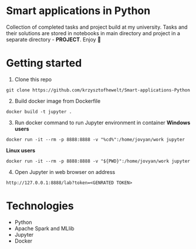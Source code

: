 # Smart applications in Python
Collection of completed tasks and project build at my university.
Tasks and their solutions are stored in notebooks in main directory and project in a separate directory - **PROJECT**.
Enjoy :muscle:

# Getting started
1. Clone this repo
```
git clone https://github.com/krzysztofhewelt/Smart-applications-Python
```
2. Build docker image from Dockerfile
```
docker build -t jupyter .
```
3. Run docker command to run Jupyter environment in container
**Windows users**
```
docker run -it --rm -p 8888:8888 -v "%cd%":/home/jovyan/work jupyter
```
**Linux users**
```
docker run -it --rm -p 8888:8888 -v "${PWD}":/home/jovyan/work jupyter
```
4. Open Jupyter in web browser on address
```
http://127.0.0.1:8888/lab?token=<GENRATED TOKEN>
```

# Technologies
- Python
- Apache Spark and MLlib
- Jupyter
- Docker
